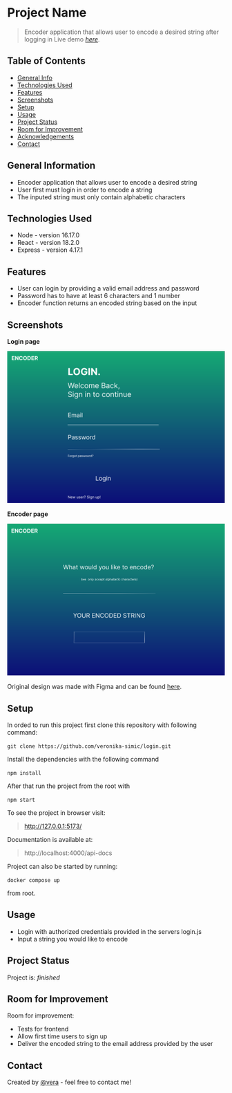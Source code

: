 # Project Name

> Encoder application that allows user to encode a desired string after logging in
> Live demo [_here_](https://lovely-daifuku-962620.netlify.app/).

## Table of Contents

- [General Info](#general-information)
- [Technologies Used](#technologies-used)
- [Features](#features)
- [Screenshots](#screenshots)
- [Setup](#setup)
- [Usage](#usage)
- [Project Status](#project-status)
- [Room for Improvement](#room-for-improvement)
- [Acknowledgements](#acknowledgements)
- [Contact](#contact)

## General Information

- Encoder application that allows user to encode a desired string
- User first must login in order to encode a string
- The inputed string must only contain alphabetic characters

## Technologies Used

- Node - version 16.17.0
- React - version 18.2.0
- Express - version 4.17.1

## Features

- User can login by providing a valid email address and password
- Password has to have at least 6 characters and 1 number
- Encoder function returns an encoded string based on the input

## Screenshots

**Login page**

![Login page](./images/login_page.png)

**Encoder page**

![Encoder page](./images/encoder_page.png)

Original design was made with Figma and can be found [here](https://www.figma.com/file/wkeTz06oUCZd2czqPQRAAY/Encoder?node-id=0%3A1&t=5RkEwdcaw7W7bpoL-1).

## Setup

In orded to run this project first clone this repository with following command:

`git clone https://github.com/veronika-simic/login.git`

Install the dependencies with the following command

`npm install`

After that run the project from the root with

`npm start`

To see the project in browser visit:

> http://127.0.0.1:5173/

Documentation is available at:

> http://localhost:4000/api-docs

Project can also be started by running:

`docker compose up`

from root.

## Usage

- Login with authorized credentials provided in the servers login.js
- Input a string you would like to encode

## Project Status

Project is: _finished_

## Room for Improvement

Room for improvement:

- Tests for frontend
- Allow first time users to sign up
- Deliver the encoded string to the email address provided by the user

## Contact

Created by [@vera](https://github.com/veronika-simic) - feel free to contact me!
